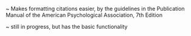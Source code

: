 ~ Makes formatting citations easier, by the guidelines in the Publication Manual of the American Psychological Association, 7th Edition

~ still in progress, but has the basic functionality